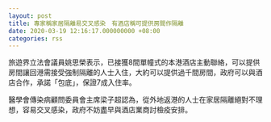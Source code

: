 ```yaml
---
layout: post
title: 專家稱家居隔離易交叉感染　有酒店稱可提供房間作隔離
date: 2020-03-19 12:16:17.000000000 +08:00
categories: rss
---
```


旅遊界立法會議員姚思榮表示，已接獲8間單幢式的本港酒店主動聯絡，可以提供房間讓回港需接受強制隔離的人士入住，大約可以提供過千間房間，政府可以與酒店合作，承諾「包底」，保證7成入住率。

醫學會傳染病顧問委員會主席梁子超認為，從外地返港的人士在家居隔離絕對不理想，容易交叉感染，政府不妨盡早與酒店業商討檢疫安排。
